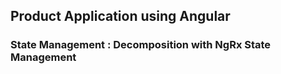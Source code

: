 ## Product Application using Angular 

### State Management : Decomposition with NgRx State Management
